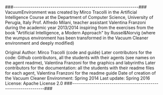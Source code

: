 ###----------------------------------------------------------------###
VacuumEnvironment was created by Mirco Tracolli in the Artificial Intelligence Course
at the Department of Computer Science, University of Perugia, Italy
Prof. Alfredo Milani, teacher assistant Valentina Franzoni
during the academic year 2013/2014
inspiring from the exercises from the book "Artificial Intelligence, a Modern Approach" by Russel&Norvig
(where the wumpus environment has been transformed in the Vacuum Cleaner environment and deeply modified)

Original Author: Mirco Tracolli (code and guide)
Later contributors for the code: Github contributors, all the students with their agents (see names on the agent readme), Valentina Franzoni for the graphics and labyrinths
Later contributors for the documentation: all the students with their readme files for each agent, Valentina Franzoni for the readme guide
Date of creation of the Vacuum Cleaner Environment:   Spring 2014
Last update: Spring 2016
License: Apache License 2.0
###----------------------------------------------------------------###
